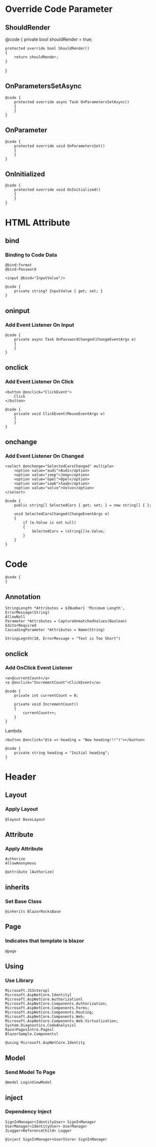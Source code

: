 # Override Code Parameter

## ShouldRender

@code {
    private bool shouldRender = true;
    
    protected override bool ShouldRender()
    {
        return shouldRender;
    }
}


## OnParametersSetAsync

```
@code {
    protected override async Task OnParametersSetAsync()
    {
    }
}
```

## OnParameter

```
@code {
    protected override void OnParametersSet()
    {
    }
}
```

## OnInitialized

```
@code {
    protected override void OnInitialized()
    {
    }
}
```




# HTML Attribute

## bind

### Binding to Code Data

```
@bind:format
@bind-Password
```

```
<input @bind="InputValue"/>

@code {
    private string? InputValue { get; set; }
}
```

## oninput

### Add Event Listener On Input

```
@code {
    private async Task OnPasswordChanged(ChangeEventArgs e)
    {
    }
}
```

## onclick

### Add Event Listener On Click

```
<button @onclick="ClickEvent">
    Click
</button>

@code {
    private void ClickEvent(MouseEventArgs e)
    {
    }
}
```

## onchange

### Add Event Listener On Changed

```
<select @onchange="SelectedCarsChanged" multiple>
    <option value="audi">Audi</option>
    <option value="jeep">Jeep</option>
    <option value="opel">Opel</option>
    <option value="saab">Saab</option>
    <option value="volvo">Volvo</option>
</select>

@code {
    public string[] SelectedCars { get; set; } = new string[] { };

    void SelectedCarsChanged(ChangeEventArgs e)
    {
        if (e.Value is not null)
        {
            SelectedCars = (string[])e.Value;
        }
    }
}
```






# Code

```
@code {
}
```

## Annotation

```
StringLength *Attributes = ${Number} 'Minimum Length', ErrorMessage(String)
AllowNull
Parameter *Attributes = CaptureUnmatchedValues(Boolean)
EditorRequired
CascadingParameter *Attributes = Name(String)
```

```
StringLegnth(10, ErrorMessage = "Text is Too Short")
```

## onclick

### Add OnClick Event Listener

```
<a>@currentCount</a>
<a @onclick="IncrementCount">ClickEvent</a>

@code {
    private int currentCount = 0;

    private void IncrementCount()
    {
        currentCount++;
    }
}
```

Lambda

```
<button @onclick="@(e => heading = "New heading!!!")"></button>

@code {
    private string heading = "Initial heading";
}
```


# Header

## Layout

### Apply Layout

```
@layout BaseLayout
```

## Attribute

### Apply Attribute

```
Authorize
AllowAnonymous
```


```
@attribute [Authorize]
```

## inherits

### Set Base Class

```
@inherits BlazorRocksBase
```

## Page

### Indicates that template is blazor

```
@page
```

## Using

### Use Library

```
Microsoft.JSInteropl
Microsoft.AspNetCore.Identityl
Microsoft.AspNetCore.Authorizationl
Microsoft.AspNetCore.Components.Authorization;
Microsoft.AspNetCore.Components.Forms;
Microsoft.AspNetCore.Components.Routing;
Microsoft.AspNetCore.Components.Web;
Microsoft.AspNetCore.Components.Web.Virtualization;
System.Diagnostics.CodeAnalysisl
RazorPagesIntro.Pagesl
BlazorSample.Componentsl
```

```
@using Microsoft.AspNetCore.Identity
```

## Model

### Send Model To Page

```
@model LoginViewModel
```

## inject

### Dependency Inject

```
SignInManager<IdentityUser> SignInManager
UserManager<IdentityUser> UserManager
ILogger<ReferenceChild> Logger
```

```
@inject SignInManager<UserStore> SignInManager
```
